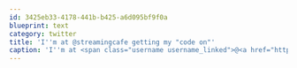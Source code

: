 ```yaml
---
id: 3425eb33-4178-441b-b425-a6d095bf9f0a
blueprint: text
category: twitter
title: 'I''m at @streamingcafe getting my "code on"'
caption: 'I''m at <span class="username username_linked">@<a href="https://twitter.com/streamingcafe" title="Streaming Cafe">streamingcafe</a></span> getting my "code on"'
---
```

